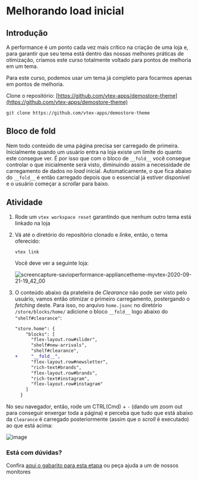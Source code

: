   # Melhorando load inicial

## Introdução 

A performance é um ponto cada vez mais crítico na criação de uma loja e, para garantir que seu tema está dentro das nossas melhores práticas de otimização, criamos este curso totalmente voltado para pontos de melhoria em um tema. 

Para este curso, podemos usar um tema já completo para focarmos apenas em pontos de melhoria. 

Clone o repositório:
[https://github.com/vtex-apps/demostore-theme](https://github.com/vtex-apps/demostore-theme)

```
git clone https://github.com/vtex-apps/demostore-theme
```

## Bloco de fold

Nem todo conteúdo de uma página precisa ser carregado de primeira. Inicialmente quando um usuário entra na loja existe um limite do quanto este consegue ver. É por isso que com o bloco de `__fold__` você consegue controlar o que inicialmente será visto, diminuindo assim a necessidade de carregamento de dados no *load* inicial. Automaticamente, o que fica abaixo do `__fold__` é então carregado depois que o essencial já estiver disponível e o usuário começar a *scroll*ar para baixo. 



## Atividade

1. Rode um `vtex workspace reset` garantindo que nenhum outro tema está linkado na loja

2. Vá até o diretório do repositório clonado e *link*e, então, o tema oferecido: 

    ```
    vtex link
    ```

    Você deve ver a seguinte loja:

    ![screencapture-savioperformance-appliancetheme-myvtex-2020-09-21-19_42_00](https://user-images.githubusercontent.com/18701182/93828834-91a87980-fc42-11ea-9f84-dd3053822621.png)


3. O conteúdo abaixo da prateleira de *Clearance* não pode ser visto pelo usuário, vamos então otimizar o primeiro carregamento, postergando o *fetching* deste. Para isso, no arquivo `home.jsonc` no diretório `/store/blocks/home/` adicione o bloco `__fold__` logo abaixo do `"shelf#clearance"`: 

    ```diff
    "store.home": {
        "blocks": [
          "flex-layout.row#slider",
          "shelf#new-arrivals",
          "shelf#clearance",
    +     "__fold__",
          "flex-layout.row#newsletter",
          "rich-text#brands",
          "flex-layout.row#brands",
          "rich-text#instagram",
          "flex-layout.row#instagram"
        ]
      }
    ```

No seu navegador, então, rode um CTRL(Cmd) + `-` (dando um zoom out para conseguir enxergar toda a página) e perceba que tudo que está abaixo da `Clearance` é carregado posteriormente (assim que o *scroll* é executado) ao que está acima: 

![image](https://user-images.githubusercontent.com/18701182/93830718-5fe5e180-fc47-11ea-9caf-f7b8a10b0a23.png)




  ### Está com dúvidas?

  Confira [aqui o gabarito para esta etapa](https://vtex-enterprise-group.readme.io/learning/docs/course-store-performance-step01fold-block-answersheet) ou peça ajuda a um de nossos monitores